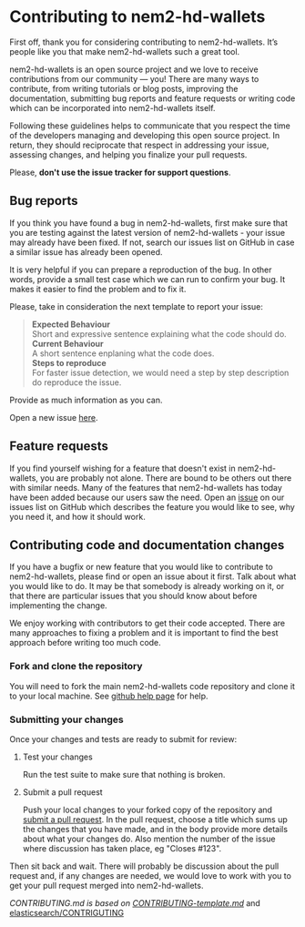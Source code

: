 # Contributing to nem2-hd-wallets

First off, thank you for considering contributing to nem2-hd-wallets.
It’s people like you that make nem2-hd-wallets such a great tool.

nem2-hd-wallets is an open source project and we love to receive contributions from
our community — you! There are many ways to contribute, from writing tutorials or blog
posts, improving the documentation, submitting bug reports and feature requests or
writing code which can be incorporated into nem2-hd-wallets itself.

Following these guidelines helps to communicate that you respect the time of
the developers managing and developing this open source project. In return,
they should reciprocate that respect in addressing your issue, assessing changes,
and helping you finalize your pull requests.

Please, **don't use the issue tracker for support questions**.

## Bug reports

If you think you have found a bug in nem2-hd-wallets, first make sure that you
are testing against the latest version of nem2-hd-wallets - your issue may already
have been fixed. If not, search our issues list on GitHub in case a similar
issue has already been opened.

It is very helpful if you can prepare a reproduction of the bug. In other words,
provide a small test case which we can run to confirm your bug. It makes it easier to
find the problem and to fix it.

Please, take in consideration the next template to report your issue:

> **Expected Behaviour**\
> Short and expressive sentence explaining what the code should do.\
> **Current Behaviour**\
> A short sentence enplaning what the code does. \
> **Steps to reproduce**\
> For faster issue detection, we would need a step by step description do reproduce the issue.

Provide as much information as you can.

Open a new issue [here](github-issues).

## Feature requests

If you find yourself wishing for a feature that doesn't exist in nem2-hd-wallets,
you are probably not alone. There are bound to be others out there with similar
needs. Many of the features that nem2-hd-wallets has today have been added because
our users saw the need. Open an [issue](github-issues) on our issues list on GitHub which describes
the feature you would like to see, why you need it, and how it should work.

## Contributing code and documentation changes

If you have a bugfix or new feature that you would like to contribute to nem2-hd-wallets, please find or open an issue
about it first. Talk about what you would like to do. It may be that somebody is already working on it, or that there
are particular issues that you should know about before implementing the change.

We enjoy working with contributors to get their code accepted. There are many approaches to fixing a problem and it is
important to find the best approach before writing too much code.

### Fork and clone the repository

You will need to fork the main nem2-hd-wallets code repository and clone
it to your local machine. See [github help page](https://help.github.com/articles/fork-a-repo/) for help.

### Submitting your changes

Once your changes and tests are ready to submit for review:

1. Test your changes

   Run the test suite to make sure that nothing is broken.

2. Submit a pull request

   Push your local changes to your forked copy of the repository and [submit a pull request](https://help.github.com/articles/about-pull-requests/). In the pull request, choose a title which sums up the changes that you have made, and in the body provide more details about what your changes do. Also mention the number of the issue where discussion has taken place, eg "Closes #123".

Then sit back and wait. There will probably be discussion about the pull request and, if any changes are needed, we would love to work with you to get your pull request merged into nem2-hd-wallets.

_CONTRIBUTING.md is based on [CONTRIBUTING-template.md](https://github.com/nayafia/contributing-template/blob/master/CONTRIBUTING-template.md)_
and [elasticsearch/CONTRIGUTING](https://github.com/elastic/elasticsearch/blob/master/CONTRIBUTING.md)

[pull-request]: https://help.github.com/articles/about-pull-requests/
[github-issues]: https://github.com/evias/nem2-hd-wallets/issues
